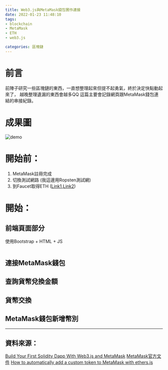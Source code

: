 ```yaml
---
title: Web3.js與MetaMask錢包實作連接
date: 2022-01-23 11:48:10
tags:
- blockchain
- MetaMask
- ETH
- web3.js

categories: 區塊鏈
---
```


# 前言
前陣子研究一些區塊鏈的東西，一直想整理起來但提不起勇氣，終於決定快點動起來了，
越晚整理遺漏的東西會越多QQ
這篇主要會記錄網頁跟MetaMask錢包連結的串接紀錄。

# 成果圖
![demo](demo.gif)


# 開始前：
1. MetaMask註冊完成
2. 切換測試網路 (我這邊用Ropsten測試網)
3. 到Faucet取得ETH ([Link1](https://faucet.ropsten.be/),[Link2](https://faucet.dimensions.network/))


# 開始：
## 前端頁面部分
使用Bootstrap + HTML + JS
```HTML

```

## 連接MetaMask錢包

## 查詢貨幣兌換金額
## 貨幣交換
## MetaMask錢包新增幣別


---
## 資料來源：
[Build Your First Solidity Dapp With Web3.js and MetaMask](https://itnext.io/build-your-first-solidity-dapp-with-web3-js-and-metamask-b18d63196bb5)
[MetaMask官方文件](https://docs.metamask.io/guide/#why-metamask)
[How to automatically add a custom token to MetaMask with ethers.js](https://ethereum.stackexchange.com/questions/99343/how-to-automatically-add-a-custom-token-to-metamask-with-ethers-js)